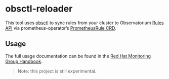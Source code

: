 # obsctl-reloader

This tool uses [obsctl](https://github.com/observatorium/obsctl) to sync rules from your cluster to Observatorium [Rules API](https://observatorium.io/docs/design/rules-api.md/) via prometheus-operator’s [PrometheusRule CRD](https://prometheus-operator.dev/docs/operator/design/#prometheusrule).

## Usage

The full usage documentation can be found in the [Red Hat Monitoring Group Handbook](https://rhobs-handbook.netlify.app/services/rhobs/rules-and-alerting.md/#sync-rules-from-your-cluster).

> Note: this project is still experimental.
